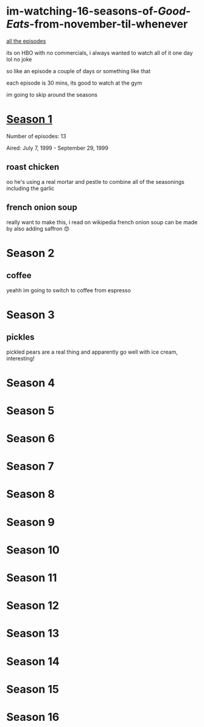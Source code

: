 # im-watching-16-seasons-of-_Good-Eats_-from-november-til-whenever

[all the episodes](https://en.wikipedia.org/wiki/List_of_Good_Eats_episodes)

its on HBO with no commercials, i always wanted to watch all of it one day lol no joke

so like an episode a couple of days or something like that

each episode is 30 mins, its good to watch at the gym

im going to skip around the seasons

# [Season 1](https://en.wikipedia.org/wiki/List_of_Good_Eats_episodes#Season_1_(1999))
Number of episodes: 13

Aired: July 7, 1999	- September 29, 1999

## roast chicken
oo he's using a real mortar and pestle to combine all of the seasonings including the garlic

## french onion soup
really want to make this, i read on wikipedia french onion soup can be made by also adding saffron 😍

# Season 2

## coffee
yeahh im going to switch to coffee from espresso

# Season 3

## pickles
pickled pears are a real thing and apparently go well with ice cream, interesting!

# Season 4

# Season 5

# Season 6

# Season 7

# Season 8

# Season 9

# Season 10

# Season 11

# Season 12

# Season 13

# Season 14

# Season 15

# Season 16
